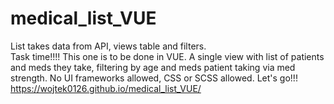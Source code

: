 # medical_list_VUE
List takes data from API, views table and filters.  
Task time!!!! This one is to be done in VUE. A single view with list of patients and meds they take, filtering by age and meds patient taking via med strength. No UI frameworks allowed, CSS or SCSS allowed. Let's go!!! https://wojtek0126.github.io/medical_list_VUE/
